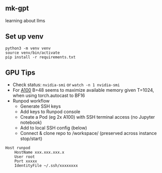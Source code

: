 ## mk-gpt
learning about llms

## Set up venv
```
python3 -m venv venv
source venv/bin/activate
pip install -r requirements.txt
```

## GPU Tips
- Check status: `nvidia-smi` or `watch -n 1 nvidia-smi`
- For [A100](https://www.nvidia.com/content/dam/en-zz/Solutions/Data-Center/a100/pdf/nvidia-a100-datasheet-us-nvidia-1758950-r4-web.pdf) B=48 seems to maximize available memory given T=1024, when using torch.autocast to BF16
- Runpod workflow
  - Generate SSH keys
  - Add keys to Runpod console
  - Create a Pod (eg 2x A100) with SSH terminal access (no Jupyter notebook)
  - Add to local SSH config (below)
  - Connect & clone repo to /workspace/ (preserved across instance stop/start)

```
Host runpod
    HostName xxx.xxx.xxx.x
    User root
    Port xxxxx
    IdentityFile ~/.ssh/xxxxxxxx
```
